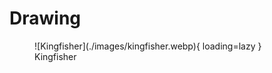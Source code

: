 # Drawing

<figure markdown>
  ![Kingfisher](./images/kingfisher.webp){ loading=lazy }
  <figcaption>Kingfisher</figcaption>
</figure>
